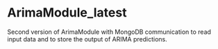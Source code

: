 # ArimaModule_latest
Second version of ArimaModule with MongoDB communication to read input data and to store the output of ARIMA predictions.
